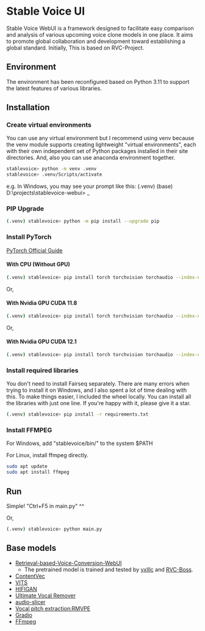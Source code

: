 # Stable Voice UI
Stable Voice WebUI is a framework designed to facilitate easy comparison and analysis of various upcoming voice clone models in one place. It aims to promote global collaboration and development toward establishing a global standard. Initially, This is based on RVC-Project.


## Environment
The environment has been reconfigured based on Python 3.11 to support the latest features of various libraries.


## Installation
### Create virtual environments
You can use any virtual environment but I recommend using venv because the venv module supports creating lightweight "virtual environments", each with their own independent set of Python packages installed in their site directories. And, also you can use anaconda environment together.

```bash
stablevoice> python -m venv .venv
stablevoice> .venv/Scripts/activate
```
e.g. In Windows, you may see your prompt like this: (.venv) (base) D:\projects\stablevoice-webui> _

### PIP Upgrade
```bash
(.venv) stablevoice> python -m pip install --upgrade pip
```

### Install PyTorch
[PyTorch Official Guide](https://pytorch.org/get-started/locally/)

#### With CPU (Without GPU)
```bash
(.venv) stablevoice> pip install torch torchvision torchaudio --index-url https://download.pytorch.org/whl/cpu
```

Or,
#### With Nvidia GPU CUDA 11.8
```bash
(.venv) stablevoice> pip install torch torchvision torchaudio --index-url https://download.pytorch.org/whl/cu118
```

Or,
#### With Nvidia GPU CUDA 12.1
```bash
(.venv) stablevoice> pip install torch torchvision torchaudio --index-url https://download.pytorch.org/whl/cu121
```

### Install required libraries
You don't need to install Fairseq separately. There are many errors when trying to install it on Windows, and I also spent a lot of time dealing with this. To make things easier, I included the wheel locally. You can install all the libraries with just one line. If you're happy with it, please give it a star.

```bash
(.venv) stablevoice> pip install -r requirements.txt
```

### Install FFMPEG
For Windows, add "stablevoice/bin/" to the system $PATH

For Linux, install ffmpeg directly.
```bash
sudo apt update
sudo apt install ffmpeg
```

## Run
Simple! "Ctrl+F5 in main.py" ^^

Or,
```bash
(.venv) stablevoice> python main.py
```

## Base models
+ [Retrieval-based-Voice-Conversion-WebUI](https://github.com/RVC-Project/Retrieval-based-Voice-Conversion-WebUI/)
  + The pretrained model is trained and tested by [yxlllc](https://github.com/yxlllc/RMVPE) and [RVC-Boss](https://github.com/RVC-Boss).
+ [ContentVec](https://github.com/auspicious3000/contentvec/)
+ [VITS](https://github.com/jaywalnut310/vits)
+ [HIFIGAN](https://github.com/jik876/hifi-gan)
+ [Ultimate Vocal Remover](https://github.com/Anjok07/ultimatevocalremovergui)
+ [audio-slicer](https://github.com/openvpi/audio-slicer)
+ [Vocal pitch extraction:RMVPE](https://github.com/Dream-High/RMVPE)
+ [Gradio](https://github.com/gradio-app/gradio)
+ [FFmpeg](https://github.com/FFmpeg/FFmpeg)